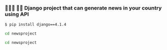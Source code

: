 <h3>   👩🏽‍💻 💪🏽 Django project that can generate news in your country using API</h3>


```sh
$ pip install django==4.1.4
```
```sh
cd newsproject
```

```sh
cd newsproject
```
